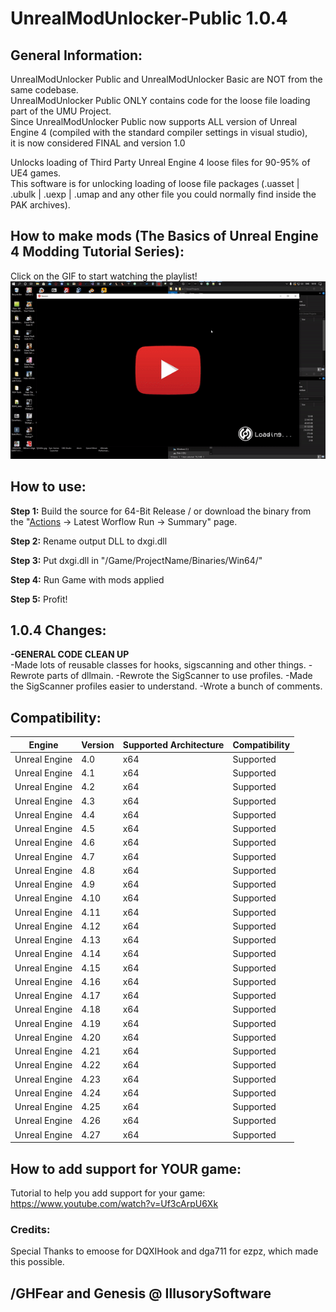 # UnrealModUnlocker-Public 1.0.4


## General Information:  
UnrealModUnlocker Public and UnrealModUnlocker Basic are NOT from the same codebase.  
UnrealModUnlocker Public ONLY contains code for the loose file loading part of the UMU Project.  
Since UnrealModUnlocker Public now supports ALL version of Unreal Engine 4 (compiled with the standard compiler settings in visual studio),  
it is now considered FINAL and version 1.0  

Unlocks loading of Third Party Unreal Engine 4 loose files for 90-95% of UE4 games.  
This software is for unlocking loading of loose file packages (.uasset | .ubulk | .uexp | .umap and any other file you could normally find inside the PAK archives).  

## How to make mods (The Basics of Unreal Engine 4 Modding Tutorial Series):  
Click on the GIF to start watching the playlist!  
[![SC2 Video](UMU/GitHubAssets/YouTube.gif)](https://www.youtube.com/watch?v=ZZrEZMi6X5o&list=PLQyrynUmnHDsB8CHILpZ_9AYXODkaNBQE)


## How to use:
**Step 1:** Build the source for 64-Bit Release / or download the binary from the "[Actions](https://github.com/IllusorySoftware/UnrealModUnlocker-Public/actions) -> Latest Worflow Run -> Summary" page.

**Step 2:** Rename output DLL to dxgi.dll

**Step 3:** Put dxgi.dll in "/Game/ProjectName/Binaries/Win64/"

**Step 4:** Run Game with mods applied

**Step 5:** Profit!


## 1.0.4 Changes:

**-GENERAL CODE CLEAN UP**  
-Made lots of reusable classes for hooks, sigscanning and other things.
-Rewrote parts of dllmain.
-Rewrote the SigScanner to use profiles.
-Made the SigScanner profiles easier to understand.
-Wrote a bunch of comments.


## Compatibility:

Engine  | Version | Supported Architecture |  Compatibility
------------- | ------------- | ------------- | -------------
Unreal Engine | 4.0  | x64  | Supported
Unreal Engine | 4.1  | x64  | Supported
Unreal Engine | 4.2  | x64  | Supported
Unreal Engine | 4.3  | x64  | Supported
Unreal Engine | 4.4  | x64  | Supported
Unreal Engine | 4.5  | x64  | Supported
Unreal Engine | 4.6  | x64  | Supported
Unreal Engine | 4.7  | x64  | Supported
Unreal Engine | 4.8  | x64  | Supported
Unreal Engine | 4.9  | x64  | Supported
Unreal Engine | 4.10  | x64  | Supported
Unreal Engine | 4.11  | x64  | Supported
Unreal Engine | 4.12  | x64  | Supported
Unreal Engine | 4.13  | x64  | Supported
Unreal Engine | 4.14  | x64  | Supported
Unreal Engine | 4.15  | x64  | Supported
Unreal Engine | 4.16  | x64  | Supported
Unreal Engine | 4.17  | x64  | Supported
Unreal Engine | 4.18  | x64  | Supported
Unreal Engine | 4.19  | x64  | Supported
Unreal Engine | 4.20  | x64  | Supported
Unreal Engine | 4.21  | x64  | Supported
Unreal Engine | 4.22  | x64  | Supported
Unreal Engine | 4.23  | x64  | Supported
Unreal Engine | 4.24  | x64  | Supported
Unreal Engine | 4.25  | x64  | Supported
Unreal Engine | 4.26  | x64  | Supported
Unreal Engine | 4.27  | x64  | Supported

## How to add support for YOUR game:
Tutorial to help you add support for your game: https://www.youtube.com/watch?v=Uf3cArpU6Xk


### Credits:
Special Thanks to emoose for DQXIHook and dga711 for ezpz, which made this possible.


## /GHFear and Genesis @ IllusorySoftware
